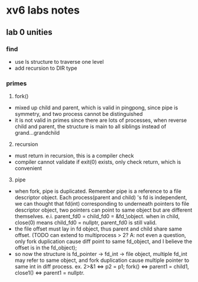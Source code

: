 # xv6 labs notes
## lab 0 unities
### find
- use ls structure to traverse one level
- add recursion to DIR type

### primes
1. fork()
- mixed up child and parent, which is valid in pingpong, since pipe is symmetry, and two process cannot be distinguished
- it is not valid in primes since there are lots of processes, when reverse child and parent, the structure is main to all siblings instead of grand...grandchild

2. recursion
- must return in recursion, this is a compiler check
- compiler cannot validate if exit(0) exists, only check return, which is convenient

3. pipe
- when fork, pipe is duplicated. Remember pipe is a reference to a file descriptor object. Each process(parent and child) 's fd is independent, we can thought that fd(int) corresponding to underneath pointers to file descriptor object, two pointers can point to same object but are different themselves. e.i. parent\_fd0 = child\_fd0 = &fd_\object. when in child, close(0) means child\_fd0 = nullptr, parent\_fd0 is still valid.
- the file offset must lay in fd object, thus parent and child share same offset. (TODO can extend to multiprocess > 2? A: not even a question, only fork duplication cause diff point to same fd\_object, and I believe the offset is in the fd\_object);
- so now the structure is fd\_pointer -> fd\_int -> file object, multiple fd\_int may refer to same object, and fork duplication cause multiple pointer to same int in diff process. ex. 2>&1 <=> p2 = p1; fork() <=> parent1 = child1, close1() <=> parent1 = nullptr.
